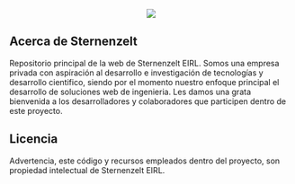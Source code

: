 <p align="center"><a href="https://www.sternenzelt.net.pe" target="_blank"><img src="https://raw.githubusercontent.com/SternenzeltDevTeam/sternenzelt/main/resources/images/logo_banner.png?token=GHSAT0AAAAAACVZGKFZ42R2RLBS6EHCMJO4ZWP2SRQ"></a></p>

## Acerca de Sternenzelt

Repositorio principal de la web de Sternenzelt EIRL. Somos una empresa privada con aspiración al desarrollo e investigación de tecnologías y desarrollo cientifico, siendo por el momento nuestro enfoque principal el desarrollo de soluciones web de ingenieria. Les damos una grata bienvenida a los desarrolladores y colaboradores que participen dentro de este proyecto.

## Licencia

Advertencia, este código y recursos empleados dentro del proyecto, son propiedad intelectual de Sternenzelt EIRL. 
